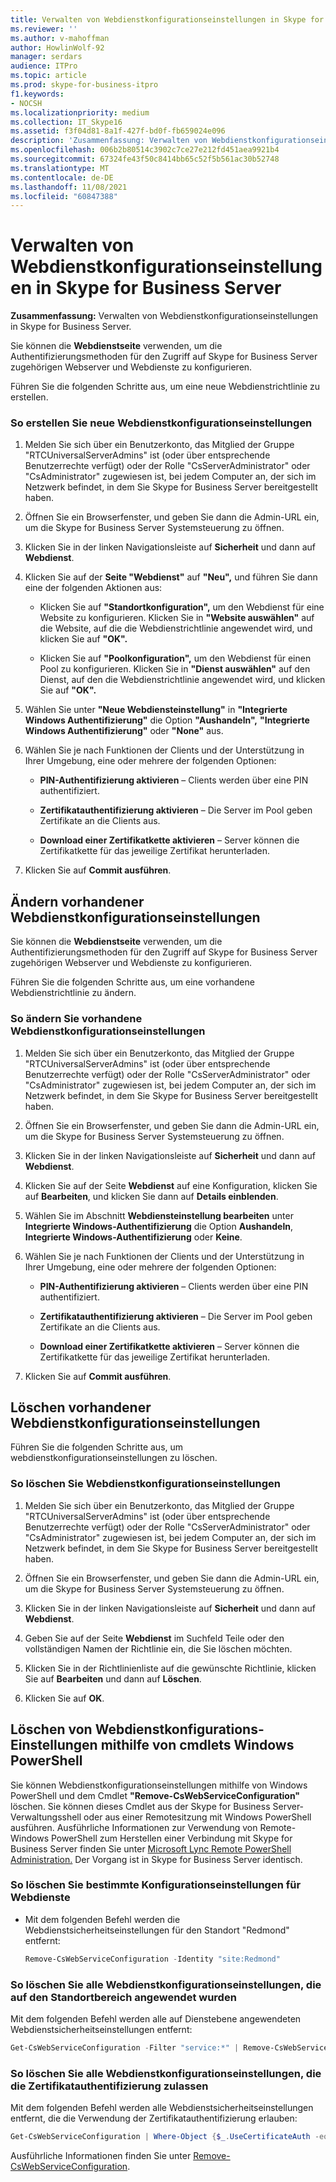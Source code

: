 ```yaml
---
title: Verwalten von Webdienstkonfigurationseinstellungen in Skype for Business Server
ms.reviewer: ''
ms.author: v-mahoffman
author: HowlinWolf-92
manager: serdars
audience: ITPro
ms.topic: article
ms.prod: skype-for-business-itpro
f1.keywords:
- NOCSH
ms.localizationpriority: medium
ms.collection: IT_Skype16
ms.assetid: f3f04d81-8a1f-427f-bd0f-fb659024e096
description: 'Zusammenfassung: Verwalten von Webdienstkonfigurationseinstellungen in Skype for Business Server.'
ms.openlocfilehash: 006b2b80514c3902c7ce27e212fd451aea9921b4
ms.sourcegitcommit: 67324fe43f50c8414bb65c52f5b561ac30b52748
ms.translationtype: MT
ms.contentlocale: de-DE
ms.lasthandoff: 11/08/2021
ms.locfileid: "60847388"
---
```

# <a name="manage-web-service-configuration-settings-in-skype-for-business-server"></a>Verwalten von Webdienstkonfigurationseinstellungen in Skype for Business Server
 
**Zusammenfassung:** Verwalten von Webdienstkonfigurationseinstellungen in Skype for Business Server.
  
Sie können die **Webdienstseite** verwenden, um die Authentifizierungsmethoden für den Zugriff auf Skype for Business Server zugehörigen Webserver und Webdienste zu konfigurieren.
  
Führen Sie die folgenden Schritte aus, um eine neue Webdienstrichtlinie zu erstellen.
  
### <a name="to-create-new-web-service-configuration-settings"></a>So erstellen Sie neue Webdienstkonfigurationseinstellungen

1.  Melden Sie sich über ein Benutzerkonto, das Mitglied der Gruppe "RTCUniversalServerAdmins" ist (oder über entsprechende Benutzerrechte verfügt) oder der Rolle "CsServerAdministrator" oder "CsAdministrator" zugewiesen ist, bei jedem Computer an, der sich im Netzwerk befindet, in dem Sie Skype for Business Server bereitgestellt haben.
    
2. Öffnen Sie ein Browserfenster, und geben Sie dann die Admin-URL ein, um die Skype for Business Server Systemsteuerung zu öffnen.  
    
3. Klicken Sie in der linken Navigationsleiste auf **Sicherheit** und dann auf **Webdienst**.
    
4. Klicken Sie auf der **Seite "Webdienst"** auf **"Neu",** und führen Sie dann eine der folgenden Aktionen aus:
    
   - Klicken Sie auf **"Standortkonfiguration",** um den Webdienst für eine Website zu konfigurieren. Klicken Sie in **"Website auswählen"** auf die Website, auf die die Webdienstrichtlinie angewendet wird, und klicken Sie auf **"OK".**
    
   - Klicken Sie auf **"Poolkonfiguration",** um den Webdienst für einen Pool zu konfigurieren. Klicken Sie in **"Dienst auswählen"** auf den Dienst, auf den die Webdienstrichtlinie angewendet wird, und klicken Sie auf **"OK".** 
    
5. Wählen Sie unter **"Neue Webdiensteinstellung"** in **"Integrierte Windows Authentifizierung"** die Option **"Aushandeln",** **"Integrierte Windows Authentifizierung"** oder **"None"** aus.
    
6. Wählen Sie je nach Funktionen der Clients und der Unterstützung in Ihrer Umgebung, eine oder mehrere der folgenden Optionen:
    
   - **PIN-Authentifizierung aktivieren** – Clients werden über eine PIN authentifiziert.
    
   - **Zertifikatauthentifizierung aktivieren** – Die Server im Pool geben Zertifikate an die Clients aus.
    
   - **Download einer Zertifikatkette aktivieren** – Server können die Zertifikatkette für das jeweilige Zertifikat herunterladen.
    
7. Klicken Sie auf **Commit ausführen**.
    
## <a name="modify-existing-web-service-configuration-settings"></a>Ändern vorhandener Webdienstkonfigurationseinstellungen

Sie können die **Webdienstseite** verwenden, um die Authentifizierungsmethoden für den Zugriff auf Skype for Business Server zugehörigen Webserver und Webdienste zu konfigurieren.
  
Führen Sie die folgenden Schritte aus, um eine vorhandene Webdienstrichtlinie zu ändern.
  
### <a name="to-modify-existing-web-service-configuration-settings"></a>So ändern Sie vorhandene Webdienstkonfigurationseinstellungen

1.  Melden Sie sich über ein Benutzerkonto, das Mitglied der Gruppe "RTCUniversalServerAdmins" ist (oder über entsprechende Benutzerrechte verfügt) oder der Rolle "CsServerAdministrator" oder "CsAdministrator" zugewiesen ist, bei jedem Computer an, der sich im Netzwerk befindet, in dem Sie Skype for Business Server bereitgestellt haben.
    
2. Öffnen Sie ein Browserfenster, und geben Sie dann die Admin-URL ein, um die Skype for Business Server Systemsteuerung zu öffnen.  
    
3. Klicken Sie in der linken Navigationsleiste auf **Sicherheit** und dann auf **Webdienst**.
    
4. Klicken Sie auf der Seite **Webdienst** auf eine Konfiguration, klicken Sie auf **Bearbeiten**, und klicken Sie dann auf **Details einblenden**.
    
5. Wählen Sie im Abschnitt **Webdiensteinstellung bearbeiten** unter **Integrierte Windows-Authentifizierung** die Option **Aushandeln**, **Integrierte Windows-Authentifizierung** oder **Keine**.
    
6. Wählen Sie je nach Funktionen der Clients und der Unterstützung in Ihrer Umgebung, eine oder mehrere der folgenden Optionen:
    
   - **PIN-Authentifizierung aktivieren** – Clients werden über eine PIN authentifiziert.
    
   - **Zertifikatauthentifizierung aktivieren** – Die Server im Pool geben Zertifikate an die Clients aus.
    
   - **Download einer Zertifikatkette aktivieren** – Server können die Zertifikatkette für das jeweilige Zertifikat herunterladen.
    
7. Klicken Sie auf **Commit ausführen**.
    
## <a name="delete-existing-web-service-configuration-settings"></a>Löschen vorhandener Webdienstkonfigurationseinstellungen

Führen Sie die folgenden Schritte aus, um webdienstkonfigurationseinstellungen zu löschen.
  
### <a name="to-delete-web-service-configuration-settings"></a>So löschen Sie Webdienstkonfigurationseinstellungen

1.  Melden Sie sich über ein Benutzerkonto, das Mitglied der Gruppe "RTCUniversalServerAdmins" ist (oder über entsprechende Benutzerrechte verfügt) oder der Rolle "CsServerAdministrator" oder "CsAdministrator" zugewiesen ist, bei jedem Computer an, der sich im Netzwerk befindet, in dem Sie Skype for Business Server bereitgestellt haben.
    
2. Öffnen Sie ein Browserfenster, und geben Sie dann die Admin-URL ein, um die Skype for Business Server Systemsteuerung zu öffnen.  
    
3. Klicken Sie in der linken Navigationsleiste auf **Sicherheit** und dann auf **Webdienst**.
    
4. Geben Sie auf der Seite **Webdienst** im Suchfeld Teile oder den vollständigen Namen der Richtlinie ein, die Sie löschen möchten.
    
5. Klicken Sie in der Richtlinienliste auf die gewünschte Richtlinie, klicken Sie auf **Bearbeiten** und dann auf **Löschen**.
    
6. Klicken Sie auf **OK**.
    
## <a name="deleting-web-service-configuration-settings-by-using-windows-powershell-cmdlets"></a>Löschen von Webdienstkonfigurations-Einstellungen mithilfe von cmdlets Windows PowerShell

Sie können Webdienstkonfigurationseinstellungen mithilfe von Windows PowerShell und dem Cmdlet **"Remove-CsWebServiceConfiguration"** löschen. Sie können dieses Cmdlet aus der Skype for Business Server-Verwaltungsshell oder aus einer Remotesitzung mit Windows PowerShell ausführen. Ausführliche Informationen zur Verwendung von Remote-Windows PowerShell zum Herstellen einer Verbindung mit Skype for Business Server finden Sie unter [Microsoft Lync Remote PowerShell Administration.](https://blog.insideo365.com/2011/08/remote-lync-powershell-administration/) Der Vorgang ist in Skype for Business Server identisch.
  
### <a name="to-delete-a-specific-collection-of-web-service-configuration-settings"></a>So löschen Sie bestimmte Konfigurationseinstellungen für Webdienste

- Mit dem folgenden Befehl werden die Webdienstsicherheitseinstellungen für den Standort "Redmond" entfernt:
    
  ```PowerShell
  Remove-CsWebServiceConfiguration -Identity "site:Redmond"
  ```

### <a name="to-delete-all-of-the-web-service-configuration-settings-applied-to-the-site-scope"></a>So löschen Sie alle Webdienstkonfigurationseinstellungen, die auf den Standortbereich angewendet wurden

Mit dem folgenden Befehl werden alle auf Dienstebene angewendeten Webdienstsicherheitseinstellungen entfernt:
    
  ```PowerShell
  Get-CsWebServiceConfiguration -Filter "service:*" | Remove-CsWebServiceConfiguration
  ```

### <a name="to-delete-all-of-the-web-service-configuration-settings-that-allow-certificate-authentication"></a>So löschen Sie alle Webdienstkonfigurationseinstellungen, die die Zertifikatauthentifizierung zulassen

Mit dem folgenden Befehl werden alle Webdienstsicherheitseinstellungen entfernt, die die Verwendung der Zertifikatauthentifizierung erlauben:
    
  ```PowerShell
  Get-CsWebServiceConfiguration | Where-Object {$_.UseCertificateAuth -eq $True} | Remove-CsWebServiceConfiguration
  ```

Ausführliche Informationen finden Sie unter [Remove-CsWebServiceConfiguration](/powershell/module/skype/remove-cswebserviceconfiguration?view=skype-ps).
